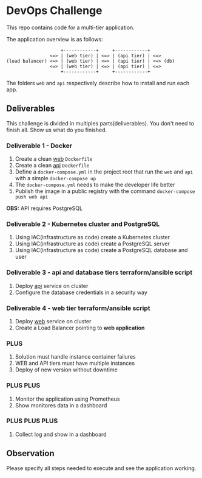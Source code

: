 # DevOps Challenge

This repo contains code for a multi-tier application.

The application overview is as follows:
```
                    +------------+     +------------+
                <=> | (web tier) | <=> | (api tier) | <=>
(load balancer) <=> | (web tier) | <=> | (api tier) | <=> (db)
                <=> | (web tier) | <=> | (api tier) | <=>
                    +------------+     +------------+
```

The folders `web` and `api` respectively describe how to install and run each app.

## Deliverables

This challenge is divided in multiples parts(deliverables). You don't need to finish all. Show us what do you finished.

### Deliverable 1 - Docker

1. Create a clean [web](./web) `Dockerfile`
1. Create a clean [api](./api) `Dockerfile`
1. Define a `docker-compose.yml` in the project root that run the `web` and `api` with a simple `docker-compose up`
1. The `docker-compose.yml` needs to make the developer life better
1. Publish the image in a public registry with the command `docker-compose push web api`


**OBS:** API requires PostgreSQL

### Deliverable 2 - Kubernetes cluster and PostgreSQL

1. Using IAC(infrastructure as code) create a Kubernetes cluster
1. Using IAC(infrastructure as code) create a PostgreSQL server
1. Using IAC(infrastructure as code) create a PostgreSQL database and user

### Deliverable 3 - api and database tiers terraform/ansible script

1. Deploy [api](./api) service on cluster
1. Configure the database credentials in a security way

### Deliverable 4 - web tier terraform/ansible script

1. Deploy [web](./web) service on cluster
1. Create a Load Balancer pointing to **web application**

### PLUS

1. Solution must handle instance container failures
1. WEB and API tiers must have multiple instances
1. Deploy of new version without downtime

### PLUS PLUS

1. Monitor the application using Prometheus
1. Show monitores data in a dashboard

### PLUS PLUS PLUS

1. Collect log and show in a dashboard

## Observation

Please specify all steps needed to execute and see the application working.

